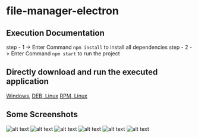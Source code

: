 # file-manager-electron

## Execution Documentation

step - 1 -> Enter Command `npm install` to install all dependencies
step - 2 -> Enter Command `npm start` to run the project 

## Directly download and run the executed application
[Windows](https://drive.google.com/file/d/1Y0E1uDlNOC22ftXwUHS_9QFnzaVeV0Hm/view?usp=sharing),
[DEB, Linux](https://drive.google.com/file/d/1k1uaCsbA13nDeMvocH7mx92jJ864M_n-/view?usp=sharing)
[RPM, Linux](https://drive.google.com/file/d/1yr0--VywBbZUO0omizpEGLfIYSCgAK-T/view?usp=sharing)

## Some Screenshots

![alt text](https://itdpan.in/images/1.png)
![alt text](https://itdpan.in/images/2.png)
![alt text](https://itdpan.in/images/3.png)
![alt text](https://itdpan.in/images/4.png)
![alt text](https://itdpan.in/images/5.png)
![alt text](https://itdpan.in/images/6.png)
